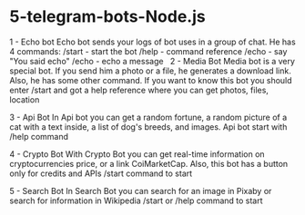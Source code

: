 # 5-telegram-bots-Node.js
1 - Echo bot
Echo bot sends your logs of bot uses in a group of chat.
He has 4 commands:
/start - start the bot
/help - command reference
/echo - say "You said echo"
/echo <msg> - echo a message
  
2 - Media Bot
Media bot is a very special bot. If you send him a photo or a file, he generates a download link.
Also, he has some other command. If you want to know this bot you should enter /start and got a help reference where you can get photos, files, location

3 - Api Bot 
In Api bot you can get a random fortune, a random picture of a cat with a text inside, a list of dog's breeds, and images. Api bot start with /help command

4 - Crypto Bot
With Crypto Bot you can get real-time information on cryptocurrencies price, or a link CoiMarketCap.
Also, this bot has a button only for credits and APIs
/start command to start

5 - Search Bot
In Search Bot you can search for an image in Pixaby or search for information in Wikipedia
/start or /help command to start
